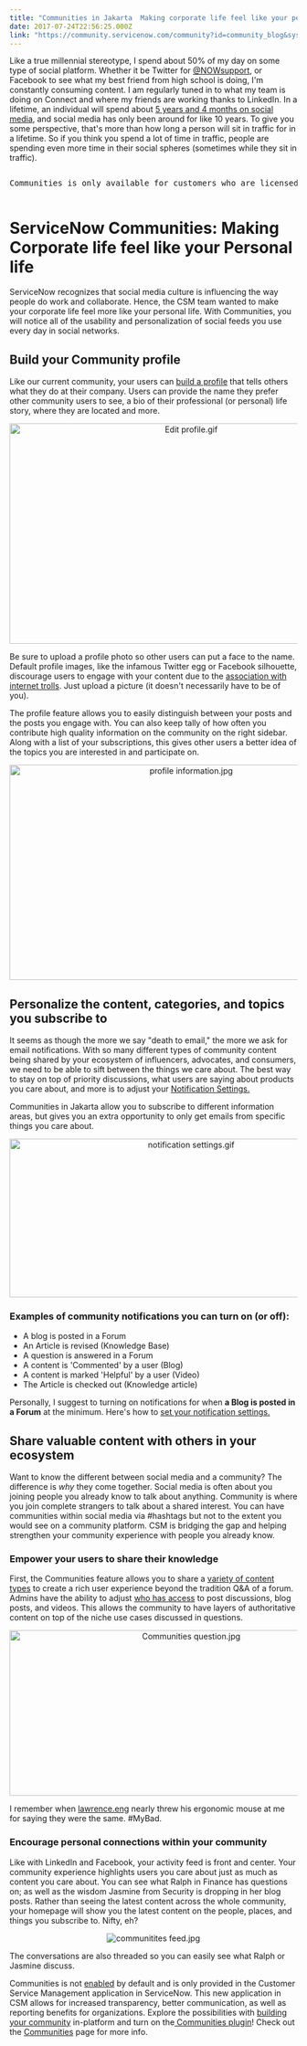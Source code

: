 ```yaml
---
title: "Communities in Jakarta  Making corporate life feel like your personal life"
date: 2017-07-24T22:56:25.000Z
link: "https://community.servicenow.com/community?id=community_blog&sys_id=933e62addbd0dbc01dcaf3231f961949"
---
```

<p>Like a true millennial stereotype, I spend about 50% of my day on some type of social platform. Whether it be Twitter for <a title="witter.com/NOWsupport" href="https://twitter.com/NOWsupport">@NOWsupport</a>, or Facebook to see what my best friend from high school is doing, I'm constantly consuming content. I am regularly tuned in to what my team is doing on Connect and where my friends are working thanks to LinkedIn. In a lifetime, an individual will spend about <a title="w.socialmediatoday.com/marketing/how-much-time-do-people-spend-social-media-infographic" href="http://www.socialmediatoday.com/marketing/how-much-time-do-people-spend-social-media-infographic">5 years and 4 months on social media</a>, and social media has only been around for like 10 years. To give you some perspective, that's more than how long a person will sit in traffic for in a lifetime. So if you think you spend a lot of time in traffic, people are spending even more time in their social spheres (sometimes while they sit in traffic).</p><pre __default_attr="info" __jive_macro_name="alert" alert="info" class="jive_text_macro jive_macro_alert" data-renderedposition="106_8_1177_43"><p>Communities is only available for customers who are licensed for Customer Service Management.</p></pre><h1>ServiceNow Communities: Making Corporate life feel like your Personal life</h1><p>ServiceNow recognizes that social media culture is influencing the way people do work and collaborate. Hence, the CSM team wanted to make your corporate life feel more like your personal life. With Communities, you will notice all of the usability and personalization of social feeds you use every day in social networks.</p><p></p><h2>Build your Community profile</h2><p>Like our current community, your users can <a title="ocs.servicenow.com/bundle/jakarta-service-management-for-the-enterprise/page/product/customer-communities/task/customize-your-profile.html" href="https://docs.servicenow.com/bundle/jakarta-service-management-for-the-enterprise/page/product/customer-communities/task/customize-your-profile.html">build a profile</a> that tells others what they do at their company. Users can provide the name they prefer other community users to see, a bio of their professional (or personal) life story, where they are located and more.</p><p style="text-align: center;"><img   alt="Edit profile.gif" class="image-3 jive-image" src="3ec4ac46db90dfc068c1fb651f961932.iix" style="width: 620px; height: 386px;"/></p><p>Be sure to upload a profile photo so other users can put a face to the name. Default profile images, like the infamous Twitter egg or Facebook silhouette, discourage users to engage with your content due to the <a title="log.twitter.com/official/en_us/topics/product/2017/rethinking-our-default-profile-photo.html" href="https://blog.twitter.com/official/en_us/topics/product/2017/rethinking-our-default-profile-photo.html">association with internet trolls</a>. Just upload a picture (it doesn't necessarily have to be of you).</p><p></p><p>The profile feature allows you to easily distinguish between your posts and the posts you engage with. You can also keep tally of how often you contribute high quality information on the community on the right sidebar. Along with a list of your subscriptions, this gives other users a better idea of the topics you are interested in and participate on.</p><p style="text-align: center;"><img   alt="profile information.jpg" class="image-2 jive-image" src="5538c5cadb50d304b322f4621f96199f.iix" style="width: 620px; height: 377px;"/></p><h2></h2><h2>Personalize the content, categories, and topics you subscribe to</h2><p>It seems as though the more we say "death to email," the more we ask for email notifications. With so many different types of community content being shared by your ecosystem of influencers, advocates, and consumers, we need to be able to sift between the things we care about. The best way to stay on top of priority discussions, what users are saying about products you care about, and more is to adjust your <a title="ocs.servicenow.com/bundle/jakarta-service-management-for-the-enterprise/page/product/customer-communities/concept/c_communities-subscriptions.html" href="https://docs.servicenow.com/bundle/jakarta-service-management-for-the-enterprise/page/product/customer-communities/concept/c_communities-subscriptions.html">Notification Settings.</a></p><p></p><p>Communities in Jakarta allow you to subscribe to different information areas, but gives you an extra opportunity to only get emails from specific things you care about.</p><p style="text-align: center;"></p><p style="text-align: center;"><img   alt="notification settings.gif" class="image-1 jive-image" src="87faa586db9cd304b322f4621f9619eb.iix" style="width: 620px; height: 278px;"/></p><h3>Examples of community notifications you can turn on (or off):</h3><ul><li>A blog is posted in a Forum</li><li>An Article is revised (Knowledge Base)</li><li>A question is answered in a Forum</li><li>A content is 'Commented' by a user (Blog)</li><li>A content is marked 'Helpful' by a user (Video)</li><li>The Article is checked out (Knowledge article)</li></ul><p></p><p>Personally, I suggest to turning on notifications for when <strong>a Blog is posted in a Forum</strong> at the minimum. Here's how to <a title="ocs.servicenow.com/bundle/jakarta-service-management-for-the-enterprise/page/product/customer-communities/task/manage-subscriptions.html" href="https://docs.servicenow.com/bundle/jakarta-service-management-for-the-enterprise/page/product/customer-communities/task/manage-subscriptions.html">set your notification settings.</a></p><p></p><h2>Share valuable content with others in your ecosystem</h2><p>Want to know the different between social media and a community? The difference is <em>why</em> they come together. Social media is often about you joining people you already know to talk about anything. Community is where you join complete strangers to talk about a shared interest. You can have communities within social media via #hashtags but not to the extent you would see on a community platform. CSM is bridging the gap and helping strengthen your community experience with people you already know.</p><p></p><h3>Empower your users to share their knowledge</h3><p>First, the Communities feature allows you to share a <a title="ocs.servicenow.com/bundle/jakarta-service-management-for-the-enterprise/page/product/customer-communities/concept/c_communities-content-types.html" href="https://docs.servicenow.com/bundle/jakarta-service-management-for-the-enterprise/page/product/customer-communities/concept/c_communities-content-types.html">variety of content types</a> to create a rich user experience beyond the tradition Q&amp;A of a forum. Admins have the ability to adjust <a title="ocs.servicenow.com/bundle/jakarta-service-management-for-the-enterprise/page/product/customer-communities/concept/communities-permissions.html" href="https://docs.servicenow.com/bundle/jakarta-service-management-for-the-enterprise/page/product/customer-communities/concept/communities-permissions.html">who has access</a> to post discussions, blog posts, and videos. This allows the community to have layers of authoritative content on top of the niche use cases discussed in questions.</p><p style="text-align: center;"><img   alt="Communities question.jpg" class="image-4 jive-image" src="70a304cadbd85fc068c1fb651f96196e.iix" style="width: 620px; height: 290px;"/></p><p></p><p>I remember when <a title="lawrence.eng" __default_attr="3372" __jive_macro_name="user" class="jive_macro jive_macro_user" data-orig-content="lawrence.eng" data-renderedposition="2488.578125_120.796875_102_16" href="/community?id=community_user_profile&user=5c009ae1db581fc09c9ffb651f961975">lawrence.eng</a> nearly threw his ergonomic mouse at me for saying they were the same. #MyBad.</p><p></p><h3>Encourage personal connections within your community</h3><p>Like with LinkedIn and Facebook, your activity feed is front and center. Your community experience highlights users you care about just as much as content you care about. You can see what Ralph in Finance has questions on; as well as the wisdom Jasmine from Security is dropping in her blog posts. Rather than seeing the latest content across the whole community, your homepage will show you the latest content on the people, places, and things you subscribe to. Nifty, eh?</p><p style="text-align: center;"><img   alt="communitites feed.jpg" class="image-5 jive-image" src="11846d82db1053043eb27a9e0f96198f.iix" style="height: auto;"/></p><p></p><p>The conversations are also threaded so you can easily see what Ralph or Jasmine discuss.</p><p></p><p>Communities is not <a title="ocs.servicenow.com/bundle/jakarta-service-management-for-the-enterprise/page/product/customer-communities/task/activate-communities.html" href="https://docs.servicenow.com/bundle/jakarta-service-management-for-the-enterprise/page/product/customer-communities/task/activate-communities.html">enabled</a> by default and is only provided in the Customer Service Management application in ServiceNow. This new application in CSM allows for increased transparency, better communication, as well as reporting benefits for organizations. Explore the possibilities with <a title="ocs.servicenow.com/bundle/jakarta-service-management-for-the-enterprise/page/product/customer-communities/reference/servicenow-communities.html" href="https://docs.servicenow.com/bundle/jakarta-service-management-for-the-enterprise/page/product/customer-communities/reference/servicenow-communities.html">building your community</a> in-platform and turn on the<a title="ocs.servicenow.com/bundle/jakarta-service-management-for-the-enterprise/page/product/customer-communities/task/activate-communities.html" href="https://docs.servicenow.com/bundle/jakarta-service-management-for-the-enterprise/page/product/customer-communities/task/activate-communities.html"> Communities plugin</a>! Check out the <a title="ocs.servicenow.com/bundle/jakarta-service-management-for-the-enterprise/page/product/customer-communities/reference/servicenow-communities.html" href="https://docs.servicenow.com/bundle/jakarta-service-management-for-the-enterprise/page/product/customer-communities/reference/servicenow-communities.html">Communities</a> page for more info.</p>